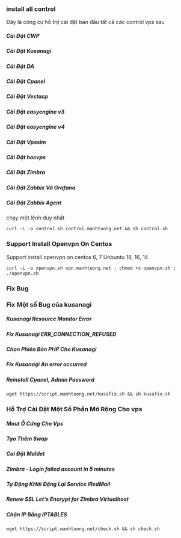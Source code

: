 ###  install all control
Đây là công cụ hỗ trợ cài đặt ban đầu tất cả các control vps sau
##### Cài Đặt CWP
##### Cài Đặt Kusanagi
##### Cài Đặt DA
##### Cài Đặt Cpanel
##### Cài Đặt Vestacp
##### Cài Đặt easyengine v3
##### Cài Đặt easyengine v4
##### Cài Đặt Vpssim
##### Cài Đặt hocvps
##### Cài Đặt Zimbra
##### Cài Đặt Zabbix Và Grafana
##### Cài Đặt Zabbix Agent
chạy một lệnh duy nhất

```
curl -L -o control.sh control.manhtuong.net && sh control.sh
```

### Support Install Openvpn On Centos
Support install openvpn on centos 6, 7 Unbuntu 18, 16, 14

```
curl -L -o openvpn.sh vpn.manhtuong.net ; chmod +x openvpn.sh ; ./openvpn.sh
```

### Fix Bug
### Fix Một số Bug của kusanagi
##### Kusanagi Resource Monitor Error
##### Fix Kusanagi ERR_CONNECTION_REFUSED
##### Chọn Phiên Bản PHP Cho Kusanagi
##### Fix Kusanagi An error occurred
##### Reinstall Cpanel, Admin Password

``` 
wget https://script.manhtuong.net/kusafix.sh && sh kusafix.sh
```

### Hỗ Trợ Cài Đặt Một Số Phần Mở Rộng Cho vps

##### Mout Ổ Cứng Cho Vps
##### Tạo Thêm Swap
##### Cai Đặt Maldet
##### Zimbra - Login failed account in 5 minutes
##### Tự Động KHởi Động Lại Service iRedMail
##### Renew SSL Let's Encrypt for Zimbra Virtualhost
##### Chặn IP Bằng IPTABLES


```
wget https://script.manhtuong.net/check.sh && sh check.sh
```

